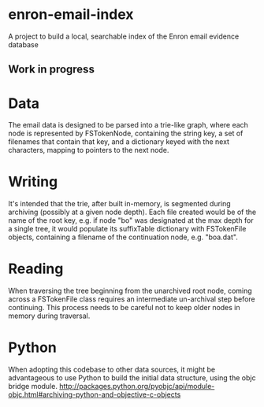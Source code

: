 enron-email-index
=================

A project to build a local, searchable index of the Enron email evidence database

## Work in progress

# Data
The email data is designed to be parsed into a trie-like graph, where each node
is represented by FSTokenNode, containing the string key, a set of filenames
that contain that key, and a dictionary keyed with the next characters, mapping
to pointers to the next node.

# Writing
It's intended that the trie, after built in-memory, is segmented during archiving
(possibly at a given node depth). Each file created would be of the name of the root key,
e.g. if node "bo" was designated at the max depth for a single tree, it would populate
its suffixTable dictionary with FSTokenFile objects, containing a filename of
the continuation node, e.g. "boa.dat".

# Reading
When traversing the tree beginning from the unarchived root node, coming across
a FSTokenFile class requires an intermediate un-archival step before continuing.
This process needs to be careful not to keep older nodes in memory during traversal.

# Python
When adopting this codebase to other data sources, it might be advantageous to use
Python to build the initial data structure, using the objc bridge module.
http://packages.python.org/pyobjc/api/module-objc.html#archiving-python-and-objective-c-objects
